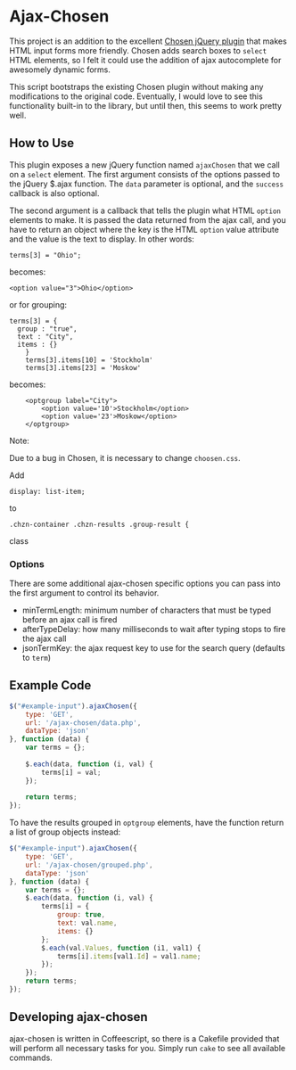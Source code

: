 # Ajax-Chosen

This project is an addition to the excellent [Chosen jQuery plugin](https://github.com/harvesthq/chosen) that makes HTML input forms more friendly.  Chosen adds search boxes to `select` HTML elements, so I felt it could use the addition of ajax autocomplete for awesomely dynamic forms.

This script bootstraps the existing Chosen plugin without making any modifications to the original code. Eventually, I would love to see this functionality built-in to the library, but until then, this seems to work pretty well.

## How to Use

This plugin exposes a new jQuery function named `ajaxChosen` that we call on a `select` element. The first argument consists of the options passed to the jQuery $.ajax function. The `data` parameter is optional, and the `success` callback is also optional.

The second argument is a callback that tells the plugin what HTML `option` elements to make. It is passed the data returned from the ajax call, and you have to return an object where the key is the HTML `option` value attribute and the value is the text to display. In other words:

	terms[3] = "Ohio";
	
becomes:
	
	<option value="3">Ohio</option>

or for grouping:

	terms[3] = {
	  group : "true",
	  text : "City",
	  items : {}
        }
        terms[3].items[10] = 'Stockholm'
        terms[3].items[23] = 'Moskow'
          
becomes:

        <optgroup label="City">
            <option value='10'>Stockholm</option>
            <option value='23'>Moskow</option>
        </optgroup>

Note: 

Due to a bug in Chosen, it is necessary to change `choosen.css`.

Add 

	display: list-item;

to 

	.chzn-container .chzn-results .group-result {

class

### Options

There are some additional ajax-chosen specific options you can pass into the first argument to control its behavior.

* minTermLength: minimum number of characters that must be typed before an ajax call is fired
* afterTypeDelay: how many milliseconds to wait after typing stops to fire the ajax call
* jsonTermKey: the ajax request key to use for the search query (defaults to `term`)

## Example Code

``` js
$("#example-input").ajaxChosen({
	type: 'GET',
	url: '/ajax-chosen/data.php',
	dataType: 'json'
}, function (data) {
	var terms = {};
			
	$.each(data, function (i, val) {
		terms[i] = val;
	});
			
	return terms;
});
```
To have the results grouped in `optgroup` elements, have the function return a list of group objects instead:

``` js
$("#example-input").ajaxChosen({
	type: 'GET',
	url: '/ajax-chosen/grouped.php',
	dataType: 'json'
}, function (data) {
	var terms = {};
	$.each(data, function (i, val) {
		terms[i] = {
			group: true,
			text: val.name,
			items: {}
		};
		$.each(val.Values, function (i1, val1) {
			terms[i].items[val1.Id] = val1.name;
		});
	});
	return terms;
});

```

## Developing ajax-chosen

ajax-chosen is written in Coffeescript, so there is a Cakefile provided that will perform all necessary tasks for you. Simply run `cake` to see all available commands.
